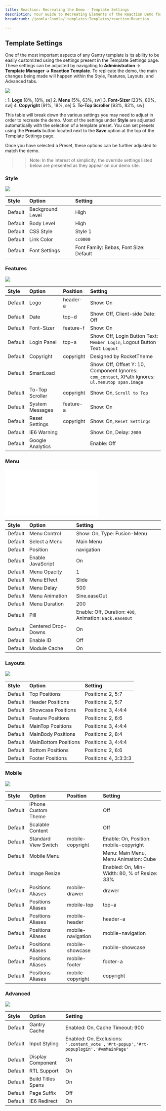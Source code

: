 ```yaml
---
title: Reaction: Recreating the Demo - Template Settings
description: Your Guide to Recreating Elements of the Reaction Demo for Joomla
breadcrumb: /joomla:Joomla/!templates:Templates/reaction:Reaction

---
```


Template Settings
-----
One of the most important aspects of any Gantry template is its ability to be easily customized using the settings present in the Template Settings page. These settings can be adjusted by navigating to **Administration -> Template Manager -> Reaction Template**. To replicate the demo, the main changes being made will happen within the Style, Features, Layouts, and Advanced tabs.

![][template2]

:   1. **Logo** [8%, 18%, se]
    2. **Menu** [5%, 63%, sw]
    3. **Font-Sizer** [23%, 80%, sw]
    4. **Copyright** [91%, 18%, se]
    5. **To-Top Scroller** [93%, 83%, sw]

This table will break down the various settings you may need to adjust in order to recreate the demo. Most of the settings under **Style** are adjusted automatically with the selection of a template preset. You can set presets using the **Presets** button located next to the **Save** option at the top of the Template Settings page.

Once you have selected a Preset, these options can be further adjusted to match the demo.

>> Note: In the interest of simplicity, the override settings listed below are presented as they appear on our demo site.

### Style

![][styles]

| Style       | Option           | Setting                                |
| :---------- | :----------      | :----------                            |
| Default     | Background Level | High                                   |
| Default     | Body Level       | High                                   |
| Default     | CSS Style        | Style 1                                |
| Default     | Link Color       | `cc0000`                               |
| Default     | Font Settings    | Font Family: Bebas, Font Size: Default |

### Features

![][features]

| Style       | Option           | Position    | Setting                                                                                           |
| :---------- | :----------      | :---------- | :----------                                                                                       |
| Default     | Logo             | header-a    | Show: On                                                                                          |
| Default     | Date             | top-d       | Show: Off, Client-side Date: Off                                                                  |
| Default     | Font-Sizer       | feature-f   | Show: On                                                                                          |
| Default     | Login Panel      | top-a       | Show: Off, Login Button Text: `Member Login`, Logout Button Text: `Logout`                        |
| Default     | Copyright        | copyright   | Designed by RocketTheme                                                                           |
| Default     | SmartLoad        |             | Show: Off, Offset Y: 10, Component Ignores: `com_contact`, XPath Ignores: `ul.menutop span.image` |
| Default     | To-Top Scroller  | copyright   | Show: On, `Scroll to Top`                                                                         |
| Default     | System Messages  | feature-a   | Show: On                                                                                          |
| Default     | Reset Settings   | copyright   | Show: On, `Reset Settings`                                                                        |
| Default     | IE6 Warning      |             | Show: On, Delay: `2000`                                                                           |
| Default     | Google Analytics |             | Enable: Off                                                                                       |

### Menu

![][menu]

| Style       | Option              | Setting                                                 |
| :---------- | :----------         | :----------                                             |
| Default     | Menu Control        | Show: On, Type: Fusion-Menu                             |
| Default     | Select a Menu       | Main Menu                                               |
| Default     | Position            | navigation                                              |
| Default     | Enable JavaScript   | On                                                      |
| Default     | Menu Opacity        | 1                                                       |
| Default     | Menu Effect         | Slide                                                   |
| Default     | Menu Delay          | 500                                                     |
| Default     | Menu Animation      | Sine.easeOut                                            |
| Default     | Menu Duration       | 200                                                     |
| Default     | Pill                | Enable: Off, Duration: `400`, Animation: `Back.easeOut` |
| Default     | Centered Drop-Downs | On                                                      |
| Default     | Enable ID           | Off                                                     |
| Default     | Module Cache        | On                                                      |

### Layouts

![][layouts]

| Style       | Option               | Setting               |
| :---------- | :----------          | :----------           |
| Default     | Top Positions        | Positions: 2, 5:7     |
| Default     | Header Positions     | Positions: 2, 5:7     |
| Default     | Showcase Positions   | Positions: 3, 4:4:4   |
| Default     | Feature Positions    | Positions: 2, 6:6     |
| Default     | MainTop Positions    | Positions: 3, 4:4:4   |
| Default     | MainBody Positions   | Positions: 2, 8:4     |
| Default     | MainBottom Positions | Positions: 3, 4:4:4   |
| Default     | Bottom Positions     | Positions: 2, 6:6     |
| Default     | Footer Positions     | Positions: 4, 3:3:3:3 |

### Mobile

![][mobile]

| Style       | Option               | Position          | Setting                                      |
| :---------- | :----------          | :----------       | :----------                                  |
| Default     | iPhone Custom Theme  |                   | Off                                          |
| Default     | Scalable Content     |                   | Off                                          |
| Default     | Standard View Switch | mobile-copyright  | Enable: On, Position: mobile-copyright       |
| Default     | Mobile Menu          |                   | Menu: Main Menu, Menu Animation: Cube        |
| Default     | Image Resize         |                   | Enabled: On, Min-Width: 80, % of Resize: 33% |
| Default     | Positions Aliases    | mobile-drawer     | drawer                                       |
| Default     | Positions Aliases    | mobile-top        | top-a                                        |
| Default     | Positions Aliases    | mobile-header     | header-a                                     |
| Default     | Positions Aliases    | mobile-navigation | mobile-navigation                            |
| Default     | Positions Aliases    | mobile-showcase   | mobile-showcase                              |
| Default     | Positions Aliases    | mobile-footer     | footer-a                                     |
| Default     | Positions Aliases    | mobile-copyright  | copyright                                    |

### Advanced

![][advanced]

| Style       | Option             | Setting                                                                               |
| :---------- | :----------        | :----------                                                                           |
| Default     | Gantry Cache       | Enabled: On, Cache Timeout: 900                                                       |
| Default     | Input Styling      | Enabled: On, Exclusions: `'.content_vote','#rt-popup','#rt-popuplogin','#vmMainPage'` |
| Default     | Display Component  | On                                                                                    |
| Default     | RTL Support        | On                                                                                    |
| Default     | Build Titles Spans | On                                                                                    |
| Default     | Page Suffix        | Off                                                                                   |
| Default     | IE6 Redirect       | On                                                                                    |

[menu]: ../../start/menu.md
[Style]: http://www.gantry-framework.org/documentation/joomla/configure
[template2]: assets/reaction2.jpeg
[styles]: assets/setstyle.jpeg
[features]: assets/setfeatures.jpeg
[menu]: assets/setmenu.jpeg
[layouts]: assets/setlayouts.jpeg
[mobile]: assets/setmobile.jpeg
[advanced]: assets/setadvanced.jpeg
